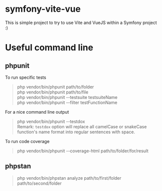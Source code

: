 # symfony-vite-vue

This is simple project to try to use Vite and VueJS within a Symfony project :)

# Useful command line

## phpunit
To run specific tests
> php vendor/bin/phpunit path/to/folder  \
> php vendor/bin/phpunit path/to/file  \
> php vendor/bin/phpunit --testsuite testsuiteName  \
> php vendor/bin/phpunit --filter testFunctionName

For a nice command line output
> php vendor/bin/phpunit --testdox  \
> Remark: `testdox` option will replace all camelCase or snakeCase function's name format into regular sentences with space.

To run code coverage
> php vendor/bin/phpunit --coverage-html path/to/folder/for/result

## phpstan
> php vendor/bin/phpstan analyze path/to/first/folder path/to/second/folder

